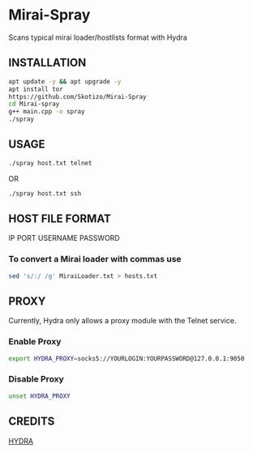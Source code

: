 # Mirai-Spray
Scans typical mirai loader/hostlists format with Hydra

## INSTALLATION
```bash
apt update -y && apt upgrade -y
apt install tor
https://github.com/Skotizo/Mirai-Spray
cd Mirai-spray
g++ main.cpp -o spray
./spray
```
## USAGE
```bash
./spray host.txt telnet

```
OR
```bash
./spray host.txt ssh

```
## HOST FILE FORMAT
IP PORT USERNAME PASSWORD
### To convert a Mirai loader with commas use 
```bash
sed 's/:/ /g' MiraiLoader.txt > hosts.txt
```

## PROXY
Currently, Hydra only allows a proxy module with the Telnet service.
### Enable Proxy
```bash
export HYDRA_PROXY=socks5://YOURLOGIN:YOURPASSWORD@127.0.0.1:9050

```
### Disable Proxy
```bash
unset HYDRA_PROXY

```

## CREDITS
[HYDRA](https://github.com/vanhauser-thc/thc-hydra)
